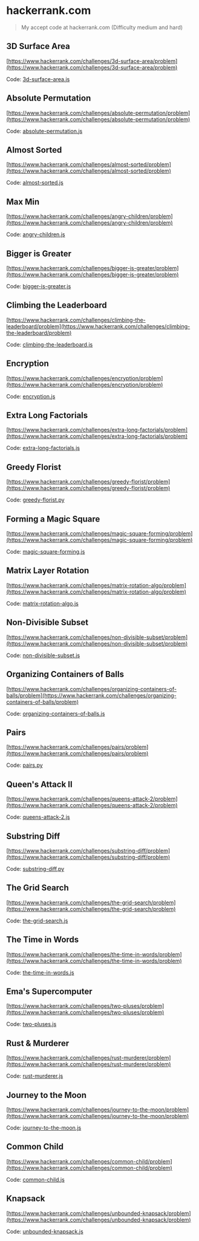 # hackerrank.com

> My accept code at hackerrank.com (Difficulty medium and hard)

## 3D Surface Area

[https://www.hackerrank.com/challenges/3d-surface-area/problem](https://www.hackerrank.com/challenges/3d-surface-area/problem)

Code: [3d-surface-area.js](/src/3d-surface-area.js)

## Absolute Permutation

[https://www.hackerrank.com/challenges/absolute-permutation/problem](https://www.hackerrank.com/challenges/absolute-permutation/problem)

Code: [absolute-permutation.js](/src/absolute-permutation.js)

## Almost Sorted

[https://www.hackerrank.com/challenges/almost-sorted/problem](https://www.hackerrank.com/challenges/almost-sorted/problem)

Code: [almost-sorted.js](/src/almost-sorted.js)

## Max Min

[https://www.hackerrank.com/challenges/angry-children/problem](https://www.hackerrank.com/challenges/angry-children/problem)

Code: [angry-children.js](/src/angry-children.js)

## Bigger is Greater

[https://www.hackerrank.com/challenges/bigger-is-greater/problem](https://www.hackerrank.com/challenges/bigger-is-greater/problem)

Code: [bigger-is-greater.js](/src/bigger-is-greater.js)

## Climbing the Leaderboard

[https://www.hackerrank.com/challenges/climbing-the-leaderboard/problem](https://www.hackerrank.com/challenges/climbing-the-leaderboard/problem)

Code: [climbing-the-leaderboard.js](/src/climbing-the-leaderboard.js)

## Encryption

[https://www.hackerrank.com/challenges/encryption/problem](https://www.hackerrank.com/challenges/encryption/problem)

Code: [encryption.js](/src/encryption.js)

## Extra Long Factorials

[https://www.hackerrank.com/challenges/extra-long-factorials/problem](https://www.hackerrank.com/challenges/extra-long-factorials/problem)

Code: [extra-long-factorials.js](/src/extra-long-factorials.js)

## Greedy Florist

[https://www.hackerrank.com/challenges/greedy-florist/problem](https://www.hackerrank.com/challenges/greedy-florist/problem)

Code: [greedy-florist.py](/src/greedy-florist.py)

## Forming a Magic Square

[https://www.hackerrank.com/challenges/magic-square-forming/problem](https://www.hackerrank.com/challenges/magic-square-forming/problem)

Code: [magic-square-forming.js](/src/magic-square-forming.js)

## Matrix Layer Rotation

[https://www.hackerrank.com/challenges/matrix-rotation-algo/problem](https://www.hackerrank.com/challenges/matrix-rotation-algo/problem)

Code: [matrix-rotation-algo.js](/src/matrix-rotation-algo.js)

## Non-Divisible Subset

[https://www.hackerrank.com/challenges/non-divisible-subset/problem](https://www.hackerrank.com/challenges/non-divisible-subset/problem)

Code: [non-divisible-subset.js](/src/non-divisible-subset.js)

## Organizing Containers of Balls

[https://www.hackerrank.com/challenges/organizing-containers-of-balls/problem](https://www.hackerrank.com/challenges/organizing-containers-of-balls/problem)

Code: [organizing-containers-of-balls.js](/src/organizing-containers-of-balls.js)

## Pairs

[https://www.hackerrank.com/challenges/pairs/problem](https://www.hackerrank.com/challenges/pairs/problem)

Code: [pairs.py](/src/pairs.py)

## Queen's Attack II

[https://www.hackerrank.com/challenges/queens-attack-2/problem](https://www.hackerrank.com/challenges/queens-attack-2/problem)

Code: [queens-attack-2.js](/src/queens-attack-2.js)

## Substring Diff

[https://www.hackerrank.com/challenges/substring-diff/problem](https://www.hackerrank.com/challenges/substring-diff/problem)

Code: [substring-diff.py](/src/substring-diff.py)

## The Grid Search

[https://www.hackerrank.com/challenges/the-grid-search/problem](https://www.hackerrank.com/challenges/the-grid-search/problem)

Code: [the-grid-search.js](/src/the-grid-search.js)

## The Time in Words

[https://www.hackerrank.com/challenges/the-time-in-words/problem](https://www.hackerrank.com/challenges/the-time-in-words/problem)

Code: [the-time-in-words.js](/src/the-time-in-words.js)

## Ema's Supercomputer

[https://www.hackerrank.com/challenges/two-pluses/problem](https://www.hackerrank.com/challenges/two-pluses/problem)

Code: [two-pluses.js](/src/two-pluses.js)

## Rust & Murderer

[https://www.hackerrank.com/challenges/rust-murderer/problem](https://www.hackerrank.com/challenges/rust-murderer/problem)

Code: [rust-murderer.js](/src/rust-murderer.js)

## Journey to the Moon

[https://www.hackerrank.com/challenges/journey-to-the-moon/problem](https://www.hackerrank.com/challenges/journey-to-the-moon/problem)

Code: [journey-to-the-moon.js](/src/journey-to-the-moon.js)

## Common Child

[https://www.hackerrank.com/challenges/common-child/problem](https://www.hackerrank.com/challenges/common-child/problem)

Code: [common-child.js](/src/common-child.js)

## Knapsack

[https://www.hackerrank.com/challenges/unbounded-knapsack/problem](https://www.hackerrank.com/challenges/unbounded-knapsack/problem)

Code: [unbounded-knapsack.js](/src/unbounded-knapsack.js)

